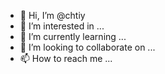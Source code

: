 - 👋 Hi, I’m @chtiy
- 👀 I’m interested in ...
- 🌱 I’m currently learning ...
- 💞️ I’m looking to collaborate on ...
- 📫 How to reach me ...

<!---
chtiy/chtiy is a ✨ special ✨ repository because its `README.md` (this file) appears on your GitHub profile.
You can click the Preview link to take a look at your changes.
--->
